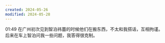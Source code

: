 ```yaml
---
created: 2024-05-26
modified: 2024-05-28
---
```

01:49
在广州初次见到智泊祎蕾的时候他们在搬东西，不太和我搭话，互相拘谨。后来在车上智泊问我一些问题，我答得很克制。
